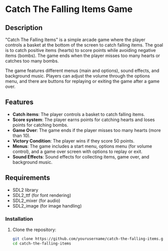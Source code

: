 # Catch The Falling Items Game

## Description
"Catch The Falling Items" is a simple arcade game where the player controls a basket at the bottom of the screen to catch falling items. The goal is to catch positive items (hearts) to score points while avoiding negative items (bombs). The game ends when the player misses too many hearts or catches too many bombs.

The game features different menus (main and options), sound effects, and background music. Players can adjust the volume through the options menu, and there are buttons for replaying or exiting the game after a game over.

## Features
- **Catch items**: The player controls a basket to catch falling items.
- **Score system**: The player earns points for catching hearts and loses points for catching bombs.
- **Game Over**: The game ends if the player misses too many hearts (more than 10).
- **Victory Condition**: The player wins if they score 50 points.
- **Menus**: The game includes a start menu, options menu (for volume control), and a game over screen with options to replay or exit.
- **Sound Effects**: Sound effects for collecting items, game over, and background music.

## Requirements
- SDL2 library
- SDL2_ttf (for font rendering)
- SDL2_mixer (for audio)
- SDL2_image (for image handling)

### Installation
1. Clone the repository:

   ```bash
   git clone https://github.com/yourusername/catch-the-falling-items.git
   cd catch-the-falling-items
